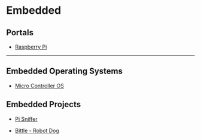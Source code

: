 # Embedded

## Portals

* [Raspberry Pi](https://magpi.raspberrypi.org/)

---
## Embedded Operating Systems

* [Micro Controller OS](https://en.wikipedia.org/wiki/Micro-Controller_Operating_Systems)

## Embedded Projects

* [Pi Sniffer](https://github.com/tenable/pi_sniffer)

* [Bittle - Robot Dog](https://www.indiegogo.com/projects/bittle-a-palm-sized-robot-dog-for-stem-and-fun#/)
